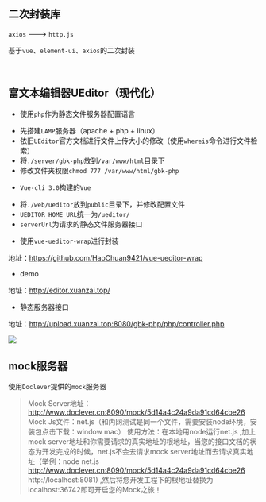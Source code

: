 ## 二次封装库

`axios` ---> `http.js`

基于`vue`、`element-ui`、`axios`的二次封装

<br/>

## 富文本编辑器UEditor（现代化）

- 使用`php`作为静态文件服务器配置语言
* 先搭建`LAMP`服务器（apache + php + linux）
* 依旧`UEditor`官方文档进行文件上传大小的修改（使用`whereis`命令进行文件检索）
* 将`./server/gbk-php`放到`/var/www/html`目录下
* 修改文件夹权限`chmod 777 /var/www/html/gbk-php`

- `Vue-cli 3.0`构建的`Vue`
* 将`./web/ueditor`放到`public`目录下，并修改配置文件
* `UEDITOR_HOME_URL`统一为`/ueditor/`
* `serverUrl`为请求的静态文件服务器接口

- 使用`vue-ueditor-wrap`进行封装

地址：https://github.com/HaoChuan9421/vue-ueditor-wrap

- demo

地址：http://editor.xuanzai.top/

- 静态服务器接口

地址：http://upload.xuanzai.top:8080/gbk-php/php/controller.php

<img src="https://mikuimg.oss-cn-shenzhen.aliyuncs.com/ueditor/QQ%E5%9B%BE%E7%89%8720190704175121.png">

<br/>

## mock服务器

使用`Doclever`提供的`mock`服务器

> Mock Server地址：http://www.doclever.cn:8090/mock/5d14a4c24a9da91cd64cbe26
> Mock Js文件：net.js（和内网测试是同一个文件，需要安装node环境，安装包点击下载：window  mac）
> 使用方法：在本地用node运行net.js ,加上mock server地址和你需要请求的真实地址的根地址，当您的接口文档的状态为开发完成的时候，net.js不会去请求mock server地址而去请求真实地址（举例：node net.js http://www.doclever.cn:8090/mock/5d14a4c24a9da91cd64cbe26 http://localhost:8081) ,然后将您开发工程下的根地址替换为localhost:36742即可开启您的Mock之旅！


